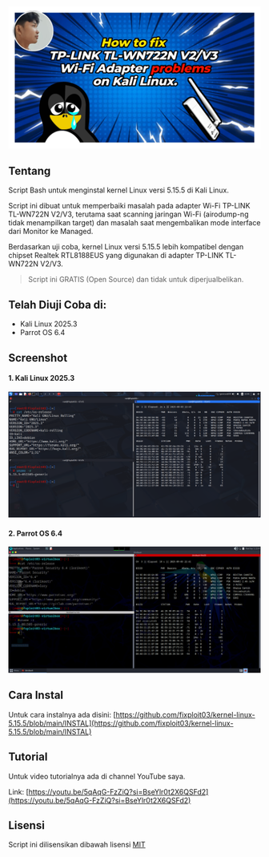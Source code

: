 ![](https://github.com/fixploit03/kernel-linux-5.15.5/blob/main/img.jpg)

## Tentang
Script Bash untuk menginstal kernel Linux versi 5.15.5 di Kali Linux. 

Script ini dibuat untuk memperbaiki masalah pada adapter Wi-Fi TP-LINK TL-WN722N V2/V3, terutama saat scanning jaringan Wi-Fi (airodump-ng tidak menampilkan target) dan masalah saat mengembalikan mode interface dari Monitor ke Managed.

Berdasarkan uji coba, kernel Linux versi 5.15.5 lebih kompatibel dengan chipset Realtek RTL8188EUS yang digunakan di adapter TP-LINK TL-WN722N V2/V3.

> Script ini GRATIS (Open Source) dan tidak untuk diperjualbelikan.

## Telah Diuji Coba di:
- Kali Linux 2025.3
- Parrot OS 6.4

## Screenshot

#### 1. Kali Linux 2025.3
![](https://github.com/fixploit03/kernel-linux-5.15.5/blob/main/kali%20linux.png)
#### 2. Parrot OS 6.4
![](https://github.com/fixploit03/kernel-linux-5.15.5/blob/main/parrot%20os.png)
## Cara Instal
Untuk cara instalnya ada disini: [https://github.com/fixploit03/kernel-linux-5.15.5/blob/main/INSTAL](https://github.com/fixploit03/kernel-linux-5.15.5/blob/main/INSTAL)

## Tutorial 
Untuk video tutorialnya ada di channel YouTube saya.

Link: [https://youtu.be/5qAqG-FzZiQ?si=BseYlr0t2X6QSFd2](https://youtu.be/5qAqG-FzZiQ?si=BseYlr0t2X6QSFd2)

## Lisensi
Script ini dilisensikan dibawah lisensi [MIT](https://github.com/fixploit03/kernel-linux-5.15.5/blob/main/LICENSE)
